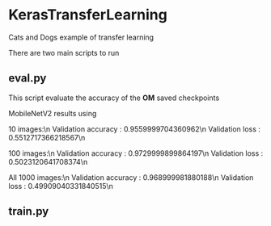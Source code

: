 # KerasTransferLearning
Cats and Dogs example of transfer learning

There are two main scripts to run

## eval.py
This script evaluate the accuracy of the **OM** saved checkpoints

MobileNetV2 results using 

10 images:\n
Validation accuracy : 0.9559999704360962\n
Validation loss : 0.5512717366218567\n

100 images:\n
Validation accuracy : 0.9729999899864197\n
Validation loss : 0.5023120641708374\n

All 1000 images:\n
Validation accuracy : 0.968999981880188\n
Validation loss : 0.49909040331840515\n

## train.py
